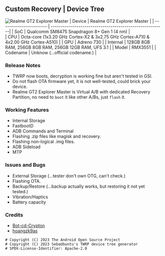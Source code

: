 ## Custom Recovery | Device Tree
![Realme GT2 Explorer Master](https://fdn2.mobgsm.com/vv/pics/realme/realme-gt2-master-explorer-03.jpg)
| Device                  | Realme GT2 Explorer Master                                      |
| ----------------------- | ---------------------------------------------------------|
| SoC                     | Qualcomm SM8475 Snapdragon 8+ Gen 1 (4 nm)                      |      
| CPU                     | Octa-core (1x3.20 GHz Cortex-X2 & 3x2.75 GHz Cortex-A710 & 4x2.00 GHz Cortex-A510)  |
| GPU                     | Adreno 730                                             |
| Internal                | 128GB 8GB RAM, 256GB 8GB RAM, 256GB 12GB RAM, UFS 3.1                 |
| Model                   | RMX3551 |
| Codename                | Unknow (...official codename.) |

### Release Notes
* TWRP now boots, decryption is working fine but aren't tested in GSI.
* Do not flash OTA firmware yet, it is not well-tested, could brick your device.
* Realme GT2 Explorer Master is Virtual A/B with dedicated Recovery Partition, no need to `boot` it like other A/Bs, just `flash` it.

### Working Features
* Internal Storage
* FastbootD
* ADB Commands and Terminal
* Flashing .zip files like magisk and recovery.
* Flashing non-logical .img files.
* ADB Sideload
* MTP

### Issues and Bugs
* External Storage (...tester don't own OTG, can't check.)
* Flashing OTA.
* Backup/Restore (...backup actually works, but restoring it not yet tested.)
* Vibration/Haptics
* Battery capacity

### Credits

* [Bot-cd-Crypton](https://github.com/cd-Crypton)
* [hoangzk9as](https://github.com/hoangzk9as)


```
# Copyright (C) 2023 The Android Open Source Project
# Copyright (C) 2023 SebaUbuntu's TWRP device tree generator
# SPDX-License-Identifier: Apache-2.0
```
